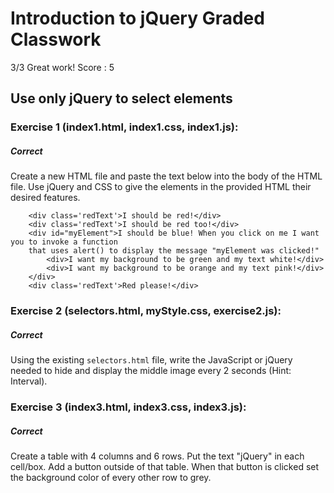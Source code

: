 # Introduction to jQuery Graded Classwork
3/3 Great work! Score : 5
## Use only jQuery to select elements 
  
### Exercise 1 (index1.html, index1.css, index1.js): 
##### Correct
Create a new HTML file and paste the text below into the body of the HTML file. Use jQuery and CSS to give the elements in the provided HTML their desired features. 

```
    <div class='redText'>I should be red!</div>
    <div class='redText'>I should be red too!</div>
    <div id="myElement">I should be blue! When you click on me I want you to invoke a function 
    that uses alert() to display the message "myElement was clicked!"
        <div>I want my background to be green and my text white!</div>
        <div>I want my background to be orange and my text pink!</div>
    </div>
    <div class='redText'>Red please!</div>
```

### Exercise 2 (selectors.html, myStyle.css, exercise2.js):
##### Correct
Using the existing ```selectors.html``` file, write the JavaScript or jQuery needed to hide and display the middle image every 2 seconds (Hint: Interval).


### Exercise 3 (index3.html, index3.css, index3.js): 
##### Correct
Create a table with 4 columns and 6 rows. Put the text "jQuery" in each cell/box. Add a button outside of that table. When that button is clicked set the background color of every other row to grey.
